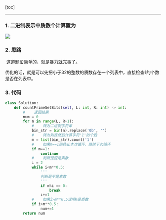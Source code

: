 [toc]

---

### 1. 二进制表示中质数个计算置为

![](https://i.loli.net/2019/12/02/xjKZkabCvoAdti2.jpg)

### 2. 思路

​		这道题蛮简单的，就是暴力就完事了。

​        优化的话，就是可以先把小于32的整数的质数存在一个列表中，直接检查1的个数是否在列表中。

### 3. 代码

```python
class Solution:
    def countPrimeSetBits(self, L: int, R: int) -> int:
        #    返回结果
        num = 0
        for n in range(L, R+1):
            #    转为二进制字符串
            bin_str = bin(n).replace('0b', '')
            #    转为列表然后计算字符'1'的个数
            m = list(bin_str).count('1')
            #    如果m==1则终止本次循环，继续下次循环
            if m==1:
                continue
            #    判断是否是素数
            i = 2
            while i<m**0.5:
                '''
                判断是不是素数
                '''
                if m%i == 0:
                    break
                i+=1
            #    如果i>m**0.5说明m是质数   
            if i>m**0.5:
                num+=1
        return num
                    
```

